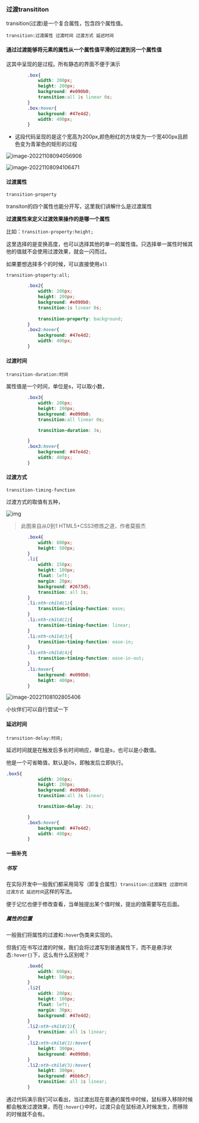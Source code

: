 ### 过渡transititon

transition(过渡)是一个复合属性，包含四个属性值。

`transition:过渡属性 过渡时间 过渡方式 延迟时间`



#### 通过过渡能够将元素的属性从一个属性值**平滑的过渡到**另一个属性值

这其中呈现的是过程。所有静态的界面不便于演示

```css
        .box{
            width: 200px;
            height: 200px;
            background: #e090b0;
            transition:all 1s linear 0s;
        }
        .box:hover{
            background: #47e4d2;
            width: 400px;
        }
```

* 这段代码呈现的是这个宽高为200px,颜色粉红的方块变为一个宽400px且颜色变为青翠色的矩形的过程



![image-20221108094056906](C:\Users\xu\AppData\Roaming\Typora\typora-user-images\image-20221108094056906.png)

![image-20221108094106471](C:\Users\xu\AppData\Roaming\Typora\typora-user-images\image-20221108094106471.png)





#### 过渡属性

`transition-property`

transiton的四个属性也能分开写，这里我们讲解什么是过渡属性



**过渡属性来定义过渡效果操作的是哪一个属性**

比如：`transition-property:height;`

这里选择的是变换高度，也可以选择其他的单一的属性值。只选择单一属性时候其他的值就不会使用过渡效果，就会一闪而过。

如果要想选择多个的时候，可以直接使用`all`

`transition-ptoperty:all;`



```css
        .box2{
            width: 200px;
            height: 200px;
            background: #e090b0;
            transition:1s linear 0s;
            
            transition-property: background;
        }
        .box2:hover{
            background: #47e4d2;
            width: 400px;
        }
```



#### 过渡时间

`transition-duration:时间`

属性值是一个时间，单位是s，可以取小数，



```css
        .box3{
            width: 200px;
            height: 200px;
            background: #e090b0;
            transition:all linear 0s;

            transition-duration: 3s;

        }
        .box3:hover{
            background: #47e4d2;
            width: 400px;
        }
```



#### 过渡方式

`transition-timing-function`

过渡方式的取值有五种，

![img](https://res.weread.qq.com/wrepub/epub_30070654_390)

> 此图来自从0到1 HTML5+CSS3修炼之道，作者莫振杰

```css
        .box4{
            width: 800px;
            height: 500px;
        }
        .li{
            width: 150px;
            height: 100px;
            float: left;
            margin: 20px;
            background: #2673d5;
            transition: all 1s;
        }
        .li:nth-child(1){
            transition-timing-function: ease;
        }
        .li:nth-child(2){
            transition-timing-function: linear;
        }
        .li:nth-child(3){
            transition-timing-function: ease-in;
        }
        .li:nth-child(4){
            transition-timing-function: ease-in-out;
        }
        .li:hover{
            background: #e090b0;
            height: 400px;
        }
```

![image-20221108102805406](C:\Users\xu\AppData\Roaming\Typora\typora-user-images\image-20221108102805406.png)

小伙伴们可以自行尝试一下





#### 延迟时间

`transition-delay:时间;`

延迟时间就是在触发后多长时间响应，单位是s，也可以是小数值。

他是一个可省略值，默认是0s，即触发后立即执行。



```css
.box5{
            width: 200px;
            height: 200px;
            background: #e090b0;
            transition:all 3s linear;

            transition-delay: 2s;

        }
        .box5:hover{
            background: #47e4d2;
            width: 400px;
        }
```



#### 一些补充



##### 书写

在实际开发中一般我们都采用简写（即复合属性）`transition:过渡属性 过渡时间 过渡方式 延迟时间`这样的写法。

便于记忆也便于修改查看，当单独提出某个值时候，提出的值需要写在后面。



##### 属性的位置

一般我们将属性的过渡和`:hover`伪类来实现的。

但我们在书写过渡的时候，我们会将过渡写到普通属性下，而不是悬浮状态`:hover{}`下，这么有什么区别呢？



```css
        .box6{
            width: 600px;
            height: 500px;
        }
        .li2{
            width: 200px;
            height: 100px;
            float: left;
            margin: 30px;
            background: #47e4d2;
        }
        .li2:nth-child(2){
            transition: all 1s linear;
        }
        .li2:nth-child(2):hover{
            height: 300px;
            background: #e090b0;
        }
        .li2:nth-child(3):hover{
            height: 300px;
            background: #6bb0c7;
            transition: all 1s linear;
        }
```





通过代码演示我们可以看出，当过渡出现在普通的属性中时候，鼠标移入移除时候都会触发过渡效果，而在`:hover{}`中时，过渡只会在鼠标进入时候发生，而移除的时候就不会有。